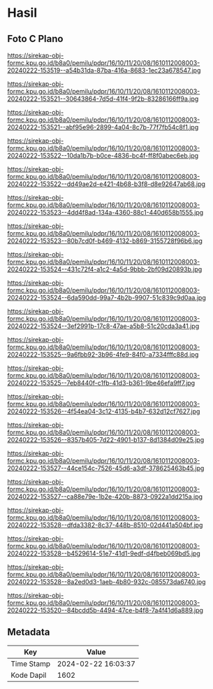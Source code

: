 # Hasil

## Foto C Plano

https://sirekap-obj-formc.kpu.go.id/b8a0/pemilu/pdpr/16/10/11/20/08/1610112008003-20240222-153519--a54b31da-87ba-416a-8683-1ec23a678547.jpg

https://sirekap-obj-formc.kpu.go.id/b8a0/pemilu/pdpr/16/10/11/20/08/1610112008003-20240222-153521--30643864-7d5d-41f4-9f2b-83286166ff9a.jpg

https://sirekap-obj-formc.kpu.go.id/b8a0/pemilu/pdpr/16/10/11/20/08/1610112008003-20240222-153521--abf95e96-2899-4a04-8c7b-77f7fb54c8f1.jpg

https://sirekap-obj-formc.kpu.go.id/b8a0/pemilu/pdpr/16/10/11/20/08/1610112008003-20240222-153522--10da1b7b-b0ce-4836-bc4f-ff8f0abec6eb.jpg

https://sirekap-obj-formc.kpu.go.id/b8a0/pemilu/pdpr/16/10/11/20/08/1610112008003-20240222-153522--dd49ae2d-e421-4b68-b3f8-d8e92647ab68.jpg

https://sirekap-obj-formc.kpu.go.id/b8a0/pemilu/pdpr/16/10/11/20/08/1610112008003-20240222-153523--4dd4f8ad-134a-4360-88c1-440d658b1555.jpg

https://sirekap-obj-formc.kpu.go.id/b8a0/pemilu/pdpr/16/10/11/20/08/1610112008003-20240222-153523--80b7cd0f-b469-4132-b869-3155728f96b6.jpg

https://sirekap-obj-formc.kpu.go.id/b8a0/pemilu/pdpr/16/10/11/20/08/1610112008003-20240222-153524--431c72f4-a1c2-4a5d-9bbb-2bf09d20893b.jpg

https://sirekap-obj-formc.kpu.go.id/b8a0/pemilu/pdpr/16/10/11/20/08/1610112008003-20240222-153524--6da590dd-99a7-4b2b-9907-51c839c9d0aa.jpg

https://sirekap-obj-formc.kpu.go.id/b8a0/pemilu/pdpr/16/10/11/20/08/1610112008003-20240222-153524--3ef2991b-17c8-47ae-a5b8-51c20cda3a41.jpg

https://sirekap-obj-formc.kpu.go.id/b8a0/pemilu/pdpr/16/10/11/20/08/1610112008003-20240222-153525--9a6fbb92-3b96-4fe9-84f0-a7334fffc88d.jpg

https://sirekap-obj-formc.kpu.go.id/b8a0/pemilu/pdpr/16/10/11/20/08/1610112008003-20240222-153525--7eb8440f-c1fb-41d3-b361-9be46efa9ff7.jpg

https://sirekap-obj-formc.kpu.go.id/b8a0/pemilu/pdpr/16/10/11/20/08/1610112008003-20240222-153526--4f54ea04-3c12-4135-b4b7-632d12cf7627.jpg

https://sirekap-obj-formc.kpu.go.id/b8a0/pemilu/pdpr/16/10/11/20/08/1610112008003-20240222-153526--8357b405-7d22-4901-b137-8d1384d09e25.jpg

https://sirekap-obj-formc.kpu.go.id/b8a0/pemilu/pdpr/16/10/11/20/08/1610112008003-20240222-153527--44ce154c-7526-45d6-a3df-378625463b45.jpg

https://sirekap-obj-formc.kpu.go.id/b8a0/pemilu/pdpr/16/10/11/20/08/1610112008003-20240222-153527--ca88e79e-1b2e-420b-8873-0922a1dd215a.jpg

https://sirekap-obj-formc.kpu.go.id/b8a0/pemilu/pdpr/16/10/11/20/08/1610112008003-20240222-153528--dfda3382-8c37-448b-8510-02d441a504bf.jpg

https://sirekap-obj-formc.kpu.go.id/b8a0/pemilu/pdpr/16/10/11/20/08/1610112008003-20240222-153528--b4529614-51e7-41d1-9edf-d4fbeb069bd5.jpg

https://sirekap-obj-formc.kpu.go.id/b8a0/pemilu/pdpr/16/10/11/20/08/1610112008003-20240222-153528--8a2ed0d3-1aeb-4b80-932c-085573da6740.jpg

https://sirekap-obj-formc.kpu.go.id/b8a0/pemilu/pdpr/16/10/11/20/08/1610112008003-20240222-153520--84bcdd5b-4494-47ce-b4f8-7a4f41d6a889.jpg


## Metadata

| Key        | Value               |
| ---------- | ------------------- |
| Time Stamp | 2024-02-22 16:03:37 |
| Kode Dapil | 1602                |



